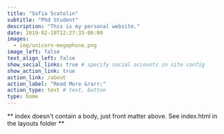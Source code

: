 ```yaml
---
title: "Sofia Scatolin"
subtitle: "Phd Student"
description: "This is my personal website."
date: 2019-02-18T12:27:33-06:00
images:
  - img/unicorn-megaphone.png
image_left: false
text_align_left: false
show_social_links: true # specify social accounts in site config
show_action_link: true
action_link: /about
action_label: "Read More &rarr;"
action_type: text # text, button
type: home
---
```


** index doesn't contain a body, just front matter above.
See index.html in the layouts folder **
